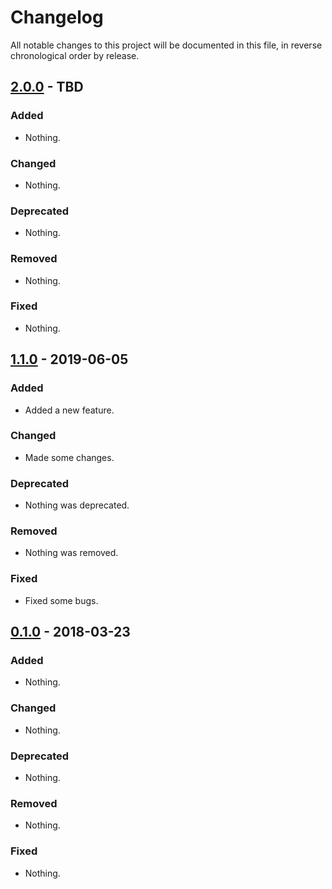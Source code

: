 # Changelog

All notable changes to this project will be documented in this file, in reverse chronological order by release.

## [2.0.0] - TBD

### Added

- Nothing.

### Changed

- Nothing.

### Deprecated

- Nothing.

### Removed

- Nothing.

### Fixed

- Nothing.

## [1.1.0] - 2019-06-05

### Added

- Added a new feature.

### Changed

- Made some changes.

### Deprecated

- Nothing was deprecated.

### Removed

- Nothing was removed.

### Fixed

- Fixed some bugs.

## [0.1.0] - 2018-03-23

### Added

- Nothing.

### Changed

- Nothing.

### Deprecated

- Nothing.

### Removed

- Nothing.

### Fixed

- Nothing.

[2.0.0]: https://example.com/compare/1.1.0...develop
[1.1.0]: https://example.com/releases/1.1.0/
[0.1.0]: https://example.com/releases/0.1.0/

